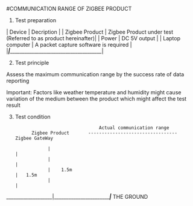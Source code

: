 #COMMUNICATION RANGE OF ZIGBEE PRODUCT

1. Test preparation

|     Device              |              Decription                                       |
| Zigbee Product          | Zigbee Product under test (Referred to as product hereinafter)|
| Power                   | DC 5V output                                                  |
| Laptop computer         | A packet capture software is required                         |
|_________________________|_______________________________________________________________|

2. Test principle

Assess the maximum communication range by the success rate of data reporting

Important: Factors like weather temperature and humidity might cause variation of the medium between the product which might affect the test result					
					
3. Test condition



                                      Actual communication range
             Zigbee Product       ---------------------------------         Zigbee GateWay

                   |                                                              |
                   |                                                              |
                   |    1.5m                                                      |   1.5m
                   |                                                              |
___________________|______________________________________________________________|_______________________________________
                                              THE GROUND
